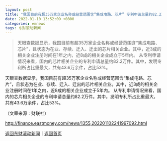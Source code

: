 ```yaml
---
layout: post
title: "我国目前有超35万家企业名称或经营范围含“集成电路、芯片” 专利申请总量约82.2万件"
date: 2022-01-10 13:52:09 +0800
categories: emnews
tags: 东财滚动新闻
---
```

> 天眼查数据显示，我国目前有超35万家企业名称或经营范围含“集成电路、芯片”，且状态为在业、存续、迁入、迁出的芯片相关企业。其中，近3成的相关企业注册时间在1年之内，近8成的相关企业成立于5年内。 从专利申请情况来看，国内的芯片相关企业的专利申请总量约82.2万件。其中，发明专利所占比重最大，共有43.6万余件，占比53%。

<p>天眼查数据显示，我国目前有超35万家企业名称或经营范围含“集成电路、芯片”，且状态为在业、存续、迁入、迁出的芯片相关企业。其中，近3成的相关企业注册时间在1年之内，近8成的相关企业成立于5年内。 从专利申请情况来看，国内的芯片相关企业的专利申请总量约82.2万件。其中，发明专利所占比重最大，共有43.6万余件，占比53%。</p><p class="em_media">（文章来源：财联社）</p>

<http://finance.eastmoney.com/news/1355,202201102241997092.html>

[返回东财滚动新闻](//finews.withounder.com/emnews/)｜[返回首页](//finews.withounder.com/)
